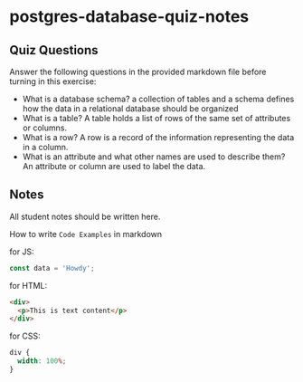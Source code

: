 # postgres-database-quiz-notes

## Quiz Questions

Answer the following questions in the provided markdown file before turning in this exercise:

- What is a database schema?
  a collection of tables and a schema defines how the data in a relational database should be organized
- What is a table?
  A table holds a list of rows of the same set of attributes or columns.
- What is a row?
  A row is a record of the information representing the data in a column.
- What is an attribute and what other names are used to describe them?
  An attribute or column are used to label the data.

## Notes

All student notes should be written here.

How to write `Code Examples` in markdown

for JS:

```javascript
const data = 'Howdy';
```

for HTML:

```html
<div>
  <p>This is text content</p>
</div>
```

for CSS:

```css
div {
  width: 100%;
}
```
